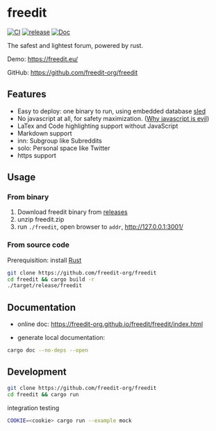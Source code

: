 # freedit

[![CI](https://github.com/freedit-org/freedit/actions/workflows/ci.yml/badge.svg)](https://github.com/freedit-org/freedit/actions/workflows/ci.yml)
[![release](https://github.com/freedit-org/freedit/actions/workflows/release.yml/badge.svg)](https://github.com/freedit-org/freedit/releases)
[![Doc](https://img.shields.io/github/deployments/freedit-org/freedit/github-pages?label=doc)](https://freedit-org.github.io/freedit/freedit/index.html)

The safest and lightest forum, powered by rust.

Demo: <https://freedit.eu/>

GitHub: <https://github.com/freedit-org/freedit>

## Features

* Easy to deploy: one binary to run, using embedded database [sled](https://github.com/spacejam/sled) 
* No javascript at all, for safety maximization. ([Why javascript is evil](https://thehackernews.com/2022/05/tails-os-users-advised-not-to-use-tor.html))
* LaTex and Code highlighting support without JavaScript
* Markdown support
* inn: Subgroup like Subreddits
* solo: Personal space like Twitter
* https support

## Usage

### From binary

1. Download freedit binary from [releases](https://github.com/freedit-org/freedit/releases)
2. unzip freedit.zip
3. run `./freedit`, open browser to `addr`, <http://127.0.0.1:3001/>

### From source code

Prerequisition: install [Rust](https://www.rust-lang.org/tools/install)

```bash
git clone https://github.com/freedit-org/freedit
cd freedit && cargo build -r
./target/release/freedit
```

## Documentation

* online doc: <https://freedit-org.github.io/freedit/freedit/index.html>

* generate local documentation:
```bash
cargo doc --no-deps --open
```

## Development

```bash
git clone https://github.com/freedit-org/freedit
cd freedit && cargo run
```

integration testing
```bash
COOKIE=<cookie> cargo run --example mock
```